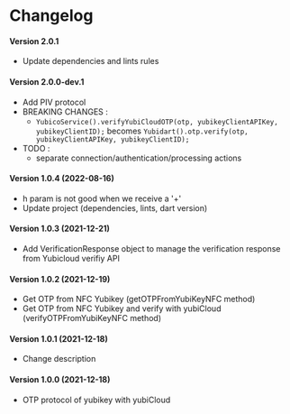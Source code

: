 Changelog
=========

#### Version 2.0.1
* Update dependencies and lints rules

#### Version 2.0.0-dev.1
* Add PIV protocol
* BREAKING CHANGES :
  * `YubicoService().verifyYubiCloudOTP(otp, yubikeyClientAPIKey, yubikeyClientID);` becomes `Yubidart().otp.verify(otp, yubikeyClientAPIKey, yubikeyClientID);`
* TODO :
  * separate connection/authentication/processing actions

#### Version 1.0.4 (2022-08-16)
* h param is not good when we receive a '+'
* Update project (dependencies, lints, dart version)

#### Version 1.0.3 (2021-12-21)
* Add VerificationResponse object to manage the verification response from Yubicloud verifiy API

#### Version 1.0.2 (2021-12-19)
* Get OTP from NFC Yubikey (getOTPFromYubiKeyNFC method)
* Get OTP from NFC Yubikey and verify with yubiCloud (verifyOTPFromYubiKeyNFC method)

#### Version 1.0.1 (2021-12-18)
* Change description

#### Version 1.0.0 (2021-12-18)
* OTP protocol of yubikey with yubiCloud  